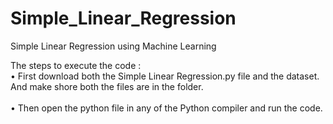 # Simple_Linear_Regression
Simple Linear Regression using Machine Learning<br />

The steps to execute the code :<br />
•	First download both the Simple Linear Regression.py file and the dataset. And make shore both the files are in the folder.<br />							
•	Then open the python file in any of the Python compiler and run the code.
